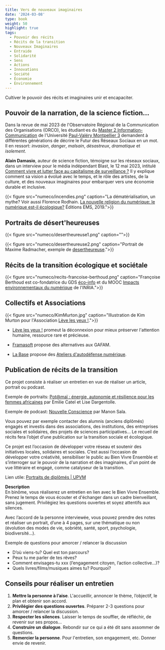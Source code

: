 ```yaml
---
title: Vers de nouveaux imaginaires
date: '2024-03-08'
type: book
weight: 50
highlight: true
tags:
  - Pouvoir des récits
  - Récits de la transition
  - Nouveaux Imaginaires
  - Entraide
  - Solidarité
  - Sens
  - Actions
  - Innovations
  - Société
  - Économie
  - Environnement
---
```


Cultiver le pouvoir des récits et imaginaires unir et encapaciter.

<!--more-->

## Pouvoir de la narration, de la science fiction…

Dans la revue de mai 2023 de l'Observatoire Régional de la Communication des Organisations (ORCO), les étudiant·es du [Master 2 Information-Communication](https://itic.www.univ-montp3.fr/fr/formation/masters/masters-info-com-cno-compaq-cpo) de l'Université [Paul-Valéry Montpellier 3](https://www.univ-montp3.fr/) demandent à différentes générations de décrire le Futur des Réseaux Sociaux en un mot. Il en ressort: <i>invasion</i>, <i>danger</i>, <i>malsain</i>, <i>désastreux</i>, <i>dramatique</i> et <i>isolement</i>.

<b>Alain Damasio</b>, auteur de science fiction, témoigne sur les réseaux sociaux, dans un interview pour le média indépendant Blast, le 12 mai 2023, intitulé [Comment vivre et lutter face au capitalisme de surveillance ?](https://www.blast-info.fr/emissions/2023/comment-vivre-et-lutter-face-au-capitalisme-de-surveillance-n6ikLh60SOONUvL90mXXTg) Il y explique comment sa vision a évolué avec le temps, et le rôle des artistes, de la culture, et des nouveaux imaginaires pour embarquer vers une économie durable et inclusive.

{{< figure src="numeco/incendies.png" caption="La dématérialisation, un mythe? Voir aussi Florence Rodhain. [La nouvelle religion du numérique: le numérique est-il écologique?](https://www.cairn.info/la-nouvelle-religion-du-numerique--9782376872924.htm) Éditions EMS, 2019.">}}

## Portraits de désert'heureuses

{{< figure src="numeco/desertheureuse1.png" caption="">}}

{{< figure src="numeco/desertheureuse2.png" caption="Portrait de Maxime Radmacher, exemple de [desertheureuse](https://desertheureuses.noblogs.org/).">}}

## Récits de la transition écologique et sociétale

{{< figure src="numeco/recits-francoise-berthoud.png" caption="Françoise Berthoud est co-fondatrice du GDS [éco-info](https://ecoinfo.cnrs.fr/le-gds-ecoinfo/) et du MOOC [Impacts environnementaux du numérique](https://www.fun-mooc.fr/fr/cours/impacts-environnementaux-du-numerique/) de l'INRIA.">}}

## Collectifs et Associations

{{< figure src="numeco/KimMurton.jpg" caption="Illustration de Kim Murton pour l'Association [Lève les yeux !](https://www.levelesyeux.com/).">}} 

- [Lève les yeux !](https://www.levelesyeux.com/) promeut la déconnexion pour mieux préserver l'attention humaine, ressource rare et précieuse.

- [Framasoft](https://framasoft.org/fr/) propose des alternatives aux GAFAM.

- [La Base](https://labasemontpellier.org/) propose des [Ateliers d'autodéfense numérique](https://www.aleale.org/event/atelier-dautodefense-numerique-1).

## Publication de récits de la transition

Ce projet consiste à réaliser un entretien en vue de réaliser un article, portrait ou podcast. 

Exemple de portraits: [Pot@maï : énergie, autonomie et résilience pour les femmes africaines](https://www.lajauneetlarouge.com/potamai-energie-autonomie-et-resilience-pour-les-femmes-africaines/) par Emilie Catel et Lise Dargentolle.

Exemple de podcast: [Nouvelle Conscience](https://podcast.ausha.co/nouvelle-conscience) par Manon Sala.

Vous pouvez par exemple contacter des alumnis (anciens diplômés) engagés et investis dans des associations, des institutions, des entreprises sociales et solidaires, des projets de sciences participatives... 
Le recueil de récits fera l’objet d’une publication sur la transition sociale et écologique.

Ce projet est l’occasion de développer votre réseau et soutenir des initiatives locales, solidaires et sociales. 
C’est aussi l’occasion de développer votre créativité, sensibiliser le public au Bien Vivre Ensemble et s’interroger sur le pouvoir de la narration et des imaginaires, d'un point de vue littéraire et engagé, comme catalyseur de la transition.

Lien utile: [Portraits de diplômés | UPVM](https://www.univ-montp3.fr/fr/pr%C3%A9sentation/portraits-de-dipl%C3%B4m%C3%A9s)

<b>Description</b> <br>
En binôme, vous réaliserez un entretien en lien avec le Bien Vivre Ensemble.
Prenez le temps de vous écouter et d'échanger dans un cadre bienveillant, sans jugement.
Privilégiez les questions ouvertes et soyez attentifs aux silences.

Avec l’accord de la personne interviewée, vous pouvez prendre des notes et réaliser un portrait, d’une à 4 pages, sur une thématique ou non (évolution des modes de vie, sobriété, santé, sport, psychologie, biodiversité…).

Exemple de questions pour amorcer / relancer la discussion <br>
- D’où viens-tu? Quel est ton parcours?
- Peux tu me parler de tes rêves?
- Comment envisages-tu xxx (l’engagement citoyen, l’action collective...)?
- Quels livres/films/musiques aimes tu? Pourquoi?

## Conseils pour réaliser un entretien

1. <b>Mettre la personne à l’aise</b>. L'accueillir, annoncer le thème, l’objectif, le plan et obtenir son accord.
2. <b>Privilégier des questions ouvertes</b>. Préparer 2-3 questions pour amorcer / relancer la discussion.
3. <b>Respecter les silences</b>. Laisser le temps de souffler, de réfléchir, de revenir sur ses propos…
4. <b>Construire un dialogue</b>. Rebondir sur ce qui a été dit sans assommer de questions.
5. <b>Remercier la personne</b>. Pour l'entretien, son engagement, etc. Donner envie de revenir.